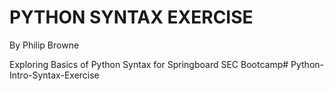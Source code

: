 # PYTHON SYNTAX EXERCISE

By Philip Browne

Exploring Basics of Python Syntax for Springboard SEC Bootcamp# Python-Intro-Syntax-Exercise
